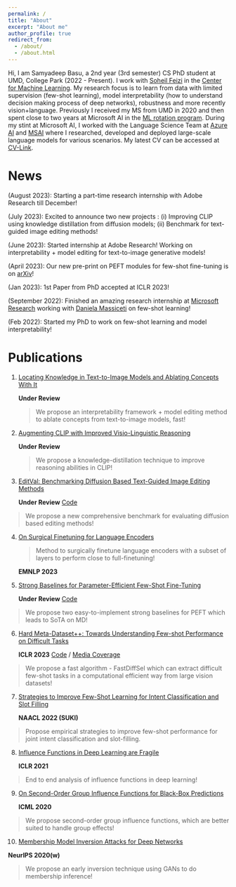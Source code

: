 ```yaml
---
permalink: /
title: "About"
excerpt: "About me"
author_profile: true
redirect_from: 
  - /about/
  - /about.html
---
```


Hi, I am Samyadeep Basu, a 2nd year (3rd semester) CS PhD student at UMD, College Park (2022 - Present). I work with [Soheil Feizi](https://www.cs.umd.edu/~sfeizi/) in the [Center for Machine Learning](https://ml.umd.edu/). My research focus is to learn from data with limited supervision (few-shot learning), model interpretability (how to understand decision making process of deep networks), robustness and more recently vision+language. Previously I received my MS from UMD in 2020 and then spent close to two years at Microsoft AI in the [ML rotation program](https://www.microsoftnewengland.com/maidap/). During my stint at Microsoft AI, I worked with the Language Science Team at [Azure AI](https://www.microsoft.com/en-us/research/group/cognitive-services-research/knowledge-and-language/) and [MSAI](https://www.microsoft.com/en-us/research/group/artificial-intelligence-research-munich/) where I researched, developed and deployed large-scale language models for various scenarios. My latest CV can be accessed at [CV-Link](https://drive.google.com/file/d/14a3zZ0QdHZ_rDM7zNZuwaqfO1u7iu9hG/view?usp=share_link).

News 
======
 (August 2023): Starting a part-time research internship with Adobe Research till December! 
 
 (July 2023): Excited to announce two new projects : (i) Improving CLIP using knowledge distillation from diffusion models; (ii) Benchmark for text-guided  image editing methods! 
 
 (June 2023): Started internship at Adobe Research! Working on interpretability + model editing for text-to-image generative models!
 
 (April 2023): Our new pre-print on PEFT modules for few-shot fine-tuning is on [arXiv](https://arxiv.org/abs/2304.01917)!
 
 (Jan 2023): 1st Paper from PhD accepted at ICLR 2023!
 
 (September 2022): Finished an amazing research internship at [Microsoft Research](https://www.microsoft.com/en-us/research/) working with [Daniela Massiceti](https://www.microsoft.com/en-us/research/people/dmassiceti/) on few-shot learning!
 
 (Feb 2022): Started my PhD to work on few-shot learning and model interpretability!

Publications
======
1. [Locating Knowledge in Text-to-Image Models and Ablating Concepts With It](https://samyadeepbasu.github.io)
   
   **Under Review**
   > We propose an interpretability framework + model editing method to ablate concepts from text-to-image models, fast!
   
2. [Augmenting CLIP with Improved Visio-Linguistic Reasoning](https://arxiv.org/abs/2307.09233)

   **Under Review**
   > We propose a knowledge-distillation technique to improve reasoning abilities in CLIP!
     
3. [EditVal: Benchmarking Diffusion Based Text-Guided Image Editing Methods](https://arxiv.org/abs/2310.02426)
 
   **Under Review** [Code](https://samyadeepbasu.github.io)
  > We propose a new comprehensive benchmark for evaluating diffusion based editing methods!

4. [On Surgical Finetuning for Language Encoders](https://samyadeepbasu.github.io)
   > Method to surgically finetune language encoders with a subset of layers to perform close to full-finetuning!
   
   **EMNLP 2023**
    
5. [Strong Baselines for Parameter-Efficient Few-Shot Fine-Tuning](https://arxiv.org/abs/2304.01917) 

   **Under Review** [Code](https://github.com/Samyadeep/)
  > We propose two easy-to-implement strong baselines for PEFT which leads to SoTA on MD!
6. [Hard Meta-Dataset++: Towards Understanding Few-shot Performance on Difficult Tasks](https://openreview.net/pdf?id=wq0luyH3m4) 

   **ICLR 2023** [Code](https://github.com/Samyadeep/HardMD) / [Media Coverage](https://www.microsoft.com/en-us/research/blog/frontiers-of-multimodal-learning-a-responsible-ai-approach/)
  > We propose a fast algorithm - FastDiffSel which can extract difficult few-shot tasks in a computational efficient way from large vision datasets!
7. [Strategies to Improve Few-Shot Learning for Intent Classification and Slot Filling](https://arxiv.org/abs/2109.08754) 

   **NAACL 2022 (SUKI)**
  > Propose empirical strategies to improve few-shot performance for joint intent classification and slot-filling.
8. [Influence Functions in Deep Learning are Fragile](https://arxiv.org/abs/2006.14651) 
    
    **ICLR 2021**
  > End to end analysis of influence functions in deep learning!
9. [On Second-Order Group Influence Functions for Black-Box Predictions](http://proceedings.mlr.press/v119/basu20b.html) 

   **ICML 2020**
  > We propose second-order group influence functions, which are better suited to handle group effects!
10. [Membership Model Inversion Attacks for Deep Networks](https://arxiv.org/abs/1910.04257)
  
   **NeurIPS 2020(w)**
  > We propose an early inversion technique using GANs to do membership inference!

